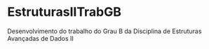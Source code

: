 # EstruturasIITrabGB
Desenvolvimento do trabalho do Grau B da Disciplina de Estruturas Avançadas de Dados II
